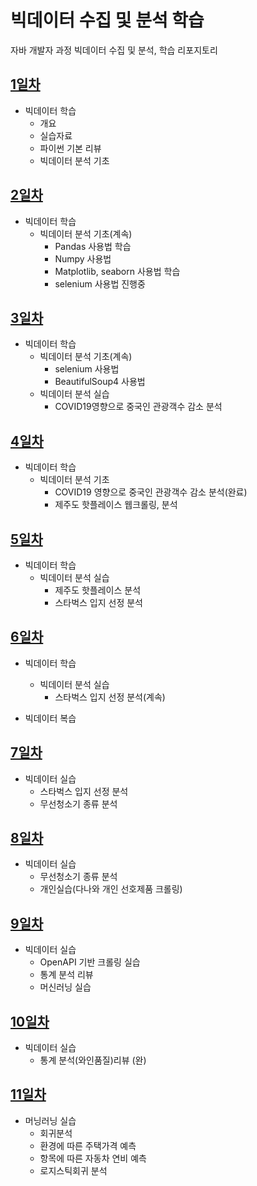 # 빅데이터 수집 및 분석 학습
자바 개발자 과정 빅데이터 수집 및 분석, 학습 리포지토리

## [1일차](https://github.com/ChnagHyun/bigdata-analysis-2024/blob/main/Day01.md)
- 빅데이터 학습
    - 개요
    - 실습자료
    - 파이썬 기본 리뷰
    - 빅데이터 분석 기초

## [2일차](https://github.com/ChnagHyun/bigdata-analysis-2024/blob/main/Day02.md)
- 빅데이터 학습
    - 빅데이터 분석 기초(계속)
        - Pandas 사용법 학습
        - Numpy 사용법
        - Matplotlib, seaborn 사용법 학습
        - selenium 사용법 진행중

## [3일차](https://github.com/ChnagHyun/bigdata-analysis-2024/blob/main/Day03.md)
- 빅데이터 학습
    - 빅데이터 분석 기초(계속)
        - selenium 사용법
        - BeautifulSoup4 사용법
    - 빅데이터 분석 실습
        - COVID19영향으로 중국인 관광객수 감소 분석

## [4일차](https://github.com/ChnagHyun/bigdata-analysis-2024/blob/main/Day04.md)
- 빅데이터 학습
    - 빅데이터 분석 기초
        - COVID19 영향으로 중국인 관광객수 감소 분석(완료)
        - 제주도 핫플레이스 웹크롤링, 분석

## [5일차](https://github.com/ChnagHyun/bigdata-analysis-2024/blob/main/Day05.md)
- 빅데이터 학습
    - 빅데이터 분석 실습
         - 제주도 핫플레이스 분석
         - 스타벅스 입지 선정 분석

## [6일차](https://github.com/ChnagHyun/bigdata-analysis-2024/blob/main/Day06.md)
- 빅데이터 학습
    - 빅데이터 분석 실습
        - 스타벅스 입지 선정 분석(계속)

- 빅데이터 복습

## [7일차](https://github.com/ChnagHyun/bigdata-analysis-2024/blob/main/Day07.md)
- 빅데이터 실습
    - 스타벅스 입지 선정 분석
    - 무선청소기 종류 분석

## [8일차](https://github.com/ChnagHyun/bigdata-analysis-2024/blob/main/Day07.md)
- 빅데이터 실습
    - 무선청소기 종류 분석
    - 개인실습(다나와 개인 선호제품 크롤링)

## [9일차](https://github.com/ChnagHyun/bigdata-analysis-2024/blob/main/Day09.md)
- 빅데이터 실습
    - OpenAPI 기반 크롤링 실습
    - 통계 분석 리뷰
    - 머신러닝 실습

## [10일차](https://github.com/ChnagHyun/bigdata-analysis-2024/blob/main/Day10.md)
- 빅데이터 실습
    - 통계 분석(와인품질)리뷰 (완)

## [11일차](https://github.com/ChnagHyun/bigdata-analysis-2024/blob/main/Day11.md)
- 머닝러닝 실습
    - 회귀분석
    - 환경에 따른 주택가격 예측
    - 항목에 따른 자동차 연비 예측
    - 로지스틱회귀 분석